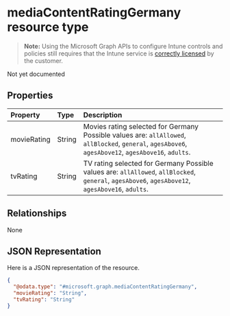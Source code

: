 ﻿# mediaContentRatingGermany resource type

> **Note:** Using the Microsoft Graph APIs to configure Intune controls and policies still requires that the Intune service is [correctly licensed](https://go.microsoft.com/fwlink/?linkid=839381) by the customer.

Not yet documented
## Properties
|Property|Type|Description|
|:---|:---|:---|
|movieRating|String|Movies rating selected for Germany Possible values are: `allAllowed`, `allBlocked`, `general`, `agesAbove6`, `agesAbove12`, `agesAbove16`, `adults`.|
|tvRating|String|TV rating selected for Germany Possible values are: `allAllowed`, `allBlocked`, `general`, `agesAbove6`, `agesAbove12`, `agesAbove16`, `adults`.|

## Relationships
None
## JSON Representation
Here is a JSON representation of the resource.
<!-- {
  "blockType": "resource",
  "keyProperty": "id",
  "@odata.type": "microsoft.graph.mediaContentRatingGermany"
}
-->
``` json
{
  "@odata.type": "#microsoft.graph.mediaContentRatingGermany",
  "movieRating": "String",
  "tvRating": "String"
}
```



